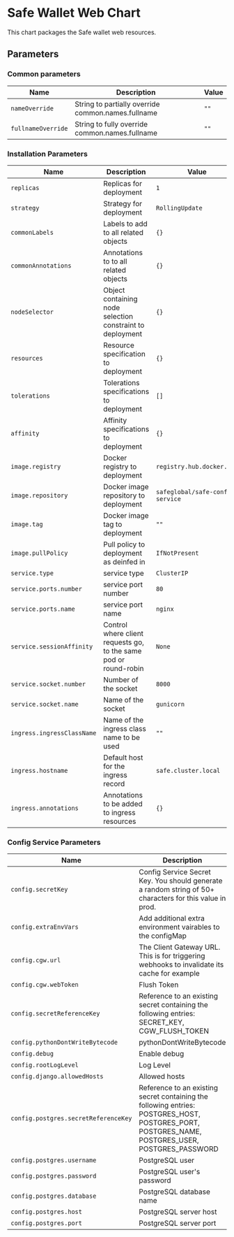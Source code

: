 # Safe Wallet Web Chart

This chart packages the Safe wallet web resources.

## Parameters

### Common parameters

| Name               | Description                                        | Value |
| ------------------ | -------------------------------------------------- | ----- |
| `nameOverride`     | String to partially override common.names.fullname | `""`  |
| `fullnameOverride` | String to fully override common.names.fullname     | `""`  |

### Installation Parameters

| Name                       | Description                                                      | Value                            |
| -------------------------- | ---------------------------------------------------------------- | -------------------------------- |
| `replicas`                 | Replicas for deployment                                          | `1`                              |
| `strategy`                 | Strategy for deployment                                          | `RollingUpdate`                  |
| `commonLabels`             | Labels to add to all related objects                             | `{}`                             |
| `commonAnnotations`        | Annotations to to all related objects                            | `{}`                             |
| `nodeSelector`             | Object containing node selection constraint to deployment        | `{}`                             |
| `resources`                | Resource specification to deployment                             | `{}`                             |
| `tolerations`              | Tolerations specifications to deployment                         | `[]`                             |
| `affinity`                 | Affinity specifications to deployment                            | `{}`                             |
| `image.registry`           | Docker registry to deployment                                    | `registry.hub.docker.com`        |
| `image.repository`         | Docker image repository to deployment                            | `safeglobal/safe-config-service` |
| `image.tag`                | Docker image tag to deployment                                   | `""`                             |
| `image.pullPolicy`         | Pull policy to deployment as deinfed in                          | `IfNotPresent`                   |
| `service.type`             | service type                                                     | `ClusterIP`                      |
| `service.ports.number`     | service port number                                              | `80`                             |
| `service.ports.name`       | service port name                                                | `nginx`                          |
| `service.sessionAffinity`  | Control where client requests go, to the same pod or round-robin | `None`                           |
| `service.socket.number`    | Number of the socket                                             | `8000`                           |
| `service.socket.name`      | Name of the socket                                               | `gunicorn`                       |
| `ingress.ingressClassName` | Name of the ingress class name to be used                        | `""`                             |
| `ingress.hostname`         | Default host for the ingress record                              | `safe.cluster.local`             |
| `ingress.annotations`      | Annotations to be added to ingress resources                     | `{}`                             |

### Config Service Parameters

| Name                                 | Description                                                                                                                                     | Value                                               |
| ------------------------------------ | ----------------------------------------------------------------------------------------------------------------------------------------------- | --------------------------------------------------- |
| `config.secretKey`                   | Config Service Secret Key. You should generate a random string of 50+ characters for this value in prod.                                        | `""`                                                |
| `config.extraEnvVars`                | Add additional extra environment vairables to the configMap                                                                                     | `{}`                                                |
| `config.cgw.url`                     | The Client Gateway URL. This is for triggering webhooks to invalidate its cache for example                                                     | `http://safe-client-gateway.safe.svc.cluster.local` |
| `config.cgw.webToken`                | Flush Token                                                                                                                                     | `""`                                                |
| `config.secretReferenceKey`          | Reference to an existing secret containing the following entries: SECRET_KEY, CGW_FLUSH_TOKEN                                                   | `""`                                                |
| `config.pythonDontWriteBytecode`     | pythonDontWriteBytecode                                                                                                                         | `true`                                              |
| `config.debug`                       | Enable debug                                                                                                                                    | `true`                                              |
| `config.rootLogLevel`                | Log Level                                                                                                                                       | `DEBUG`                                             |
| `config.django.allowedHosts`         | Allowed hosts                                                                                                                                   | `*`                                                 |
| `config.postgres.secretReferenceKey` | Reference to an existing secret containing the following entries: POSTGRES_HOST, POSTGRES_PORT, POSTGRES_NAME, POSTGRES_USER, POSTGRES_PASSWORD | `""`                                                |
| `config.postgres.username`           | PostgreSQL user                                                                                                                                 | `""`                                                |
| `config.postgres.password`           | PostgreSQL user's password                                                                                                                      | `""`                                                |
| `config.postgres.database`           | PostgreSQL database name                                                                                                                        | `safe-config`                                       |
| `config.postgres.host`               | PostgreSQL server host                                                                                                                          | `""`                                                |
| `config.postgres.port`               | PostgreSQL server port                                                                                                                          | `5432`                                              |
